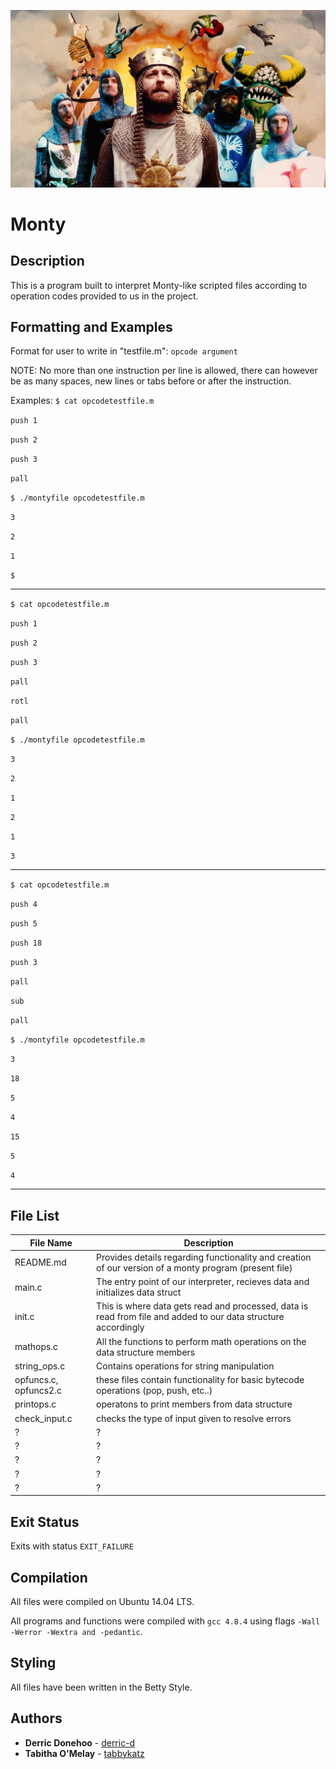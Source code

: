 ![on second thought, let's not go to camelot](https://github.com/tabbykatz/monty/blob/master/monty.jpg) <br>
# **Monty**


## Description
This is a program built to interpret Monty-like scripted files according to operation codes provided to us in the project.

## Formatting and Examples

Format for user to write in "testfile.m":
`opcode argument`

NOTE: No more than one instruction per line is allowed, there can however be as many spaces, new lines or tabs before or after the instruction.

Examples:
`$ cat opcodetestfile.m`

`push 1`

`push 2`

`push 3`

`pall`

`$ ./montyfile opcodetestfile.m`

`3`

`2`

`1`

`$`

---

`$ cat opcodetestfile.m`

`push 1`

`push 2`

`push 3`

`pall`

`rotl`

`pall`

`$ ./montyfile opcodetestfile.m`

`3`

`2`

`1`

`2`

`1`

`3`

---

`$ cat opcodetestfile.m`

`push 4`

`push 5`

`push 18`

`push 3`

`pall`

`sub`

`pall`

`$ ./montyfile opcodetestfile.m`

`3`

`18`

`5`

`4`

`15`

`5`

`4`

---
## File List

| File Name | Description |
| --- | --- |
| README.md | Provides details regarding functionality and creation of our version of a monty program (present file) |
| main.c | The entry point of our interpreter, recieves data and initializes data struct |
| init.c | This is where data gets read and processed, data is read from file and added to our data structure accordingly |
| mathops.c | All the functions to perform math operations on the data structure members |
| string\_ops.c | Contains operations for string manipulation |
| opfuncs.c, opfuncs2.c | these files contain functionality for basic bytecode operations (pop, push, etc..) |
| printops.c | operatons to print members from data structure |
| check\_input.c| checks the type of input given to resolve errors |
| ? | ? |
| ? | ? |
| ? | ?|
| ? | ? |
| ?| ? |

## Exit Status
Exits with status `EXIT_FAILURE`

## Compilation
All files were compiled on Ubuntu 14.04 LTS.

All programs and functions were compiled with `gcc 4.8.4` using flags `-Wall -Werror -Wextra and -pedantic`.

## Styling
All files have been written in the Betty Style.

## Authors
* **Derric Donehoo** - [derric-d](https://github.com/derric-d)
* **Tabitha O'Melay** - [tabbykatz](https://github.com/tabbykatz)
